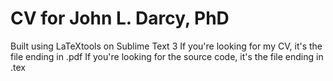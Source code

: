 # CV for John L. Darcy, PhD
Built using LaTeXtools on Sublime Text 3
If you're looking for my CV, it's the file ending in .pdf
If you're looking for the source code, it's the file ending in .tex
